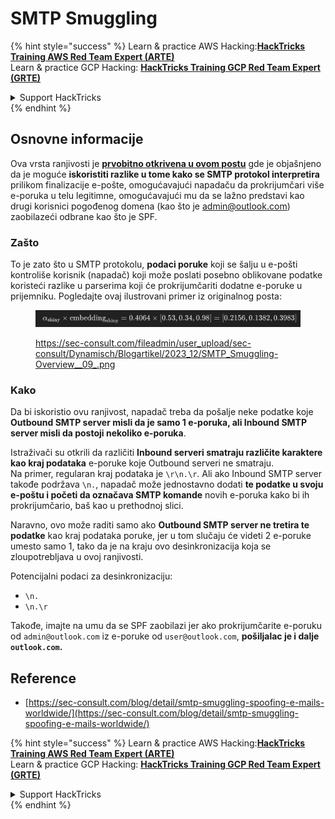 # SMTP Smuggling

{% hint style="success" %}
Learn & practice AWS Hacking:<img src="../../.gitbook/assets/arte.png" alt="" data-size="line">[**HackTricks Training AWS Red Team Expert (ARTE)**](https://training.hacktricks.xyz/courses/arte)<img src="../../.gitbook/assets/arte.png" alt="" data-size="line">\
Learn & practice GCP Hacking: <img src="../../.gitbook/assets/grte.png" alt="" data-size="line">[**HackTricks Training GCP Red Team Expert (GRTE)**<img src="../../.gitbook/assets/grte.png" alt="" data-size="line">](https://training.hacktricks.xyz/courses/grte)

<details>

<summary>Support HackTricks</summary>

* Check the [**subscription plans**](https://github.com/sponsors/carlospolop)!
* **Join the** 💬 [**Discord group**](https://discord.gg/hRep4RUj7f) or the [**telegram group**](https://t.me/peass) or **follow** us on **Twitter** 🐦 [**@hacktricks\_live**](https://twitter.com/hacktricks\_live)**.**
* **Share hacking tricks by submitting PRs to the** [**HackTricks**](https://github.com/carlospolop/hacktricks) and [**HackTricks Cloud**](https://github.com/carlospolop/hacktricks-cloud) github repos.

</details>
{% endhint %}

## Osnovne informacije

Ova vrsta ranjivosti je [**prvobitno otkrivena u ovom postu**](https://sec-consult.com/blog/detail/smtp-smuggling-spoofing-e-mails-worldwide/) gde je objašnjeno da je moguće **iskoristiti razlike u tome kako se SMTP protokol interpretira** prilikom finalizacije e-pošte, omogućavajući napadaču da prokrijumčari više e-poruka u telu legitimne, omogućavajući mu da se lažno predstavi kao drugi korisnici pogođenog domena (kao što je admin@outlook.com) zaobilazeći odbrane kao što je SPF.

### Zašto

To je zato što u SMTP protokolu, **podaci poruke** koji se šalju u e-pošti kontroliše korisnik (napadač) koji može poslati posebno oblikovane podatke koristeći razlike u parserima koji će prokrijumčariti dodatne e-poruke u prijemniku. Pogledajte ovaj ilustrovani primer iz originalnog posta:

<figure><img src="../../.gitbook/assets/image (8) (1).png" alt=""><figcaption><p><a href="https://sec-consult.com/fileadmin/user_upload/sec-consult/Dynamisch/Blogartikel/2023_12/SMTP_Smuggling-Overview__09_.png">https://sec-consult.com/fileadmin/user_upload/sec-consult/Dynamisch/Blogartikel/2023_12/SMTP_Smuggling-Overview__09_.png</a></p></figcaption></figure>

### Kako

Da bi iskoristio ovu ranjivost, napadač treba da pošalje neke podatke koje **Outbound SMTP server misli da je samo 1 e-poruka, ali Inbound SMTP server misli da postoji nekoliko e-poruka**.

Istraživači su otkrili da različiti **Inbound serveri smatraju različite karaktere kao kraj podataka** e-poruke koje Outbound serveri ne smatraju.\
Na primer, regularan kraj podataka je `\r\n.\r`. Ali ako Inbound SMTP server takođe podržava `\n.`, napadač može jednostavno dodati **te podatke u svoju e-poštu i početi da označava SMTP komande** novih e-poruka kako bi ih prokrijumčario, baš kao u prethodnoj slici.

Naravno, ovo može raditi samo ako **Outbound SMTP server ne tretira te podatke** kao kraj podataka poruke, jer u tom slučaju će videti 2 e-poruke umesto samo 1, tako da je na kraju ovo desinkronizacija koja se zloupotrebljava u ovoj ranjivosti.

Potencijalni podaci za desinkronizaciju:

* `\n.`
* `\n.\r`

Takođe, imajte na umu da se SPF zaobilazi jer ako prokrijumčarite e-poruku od `admin@outlook.com` iz e-poruke od `user@outlook.com`, **pošiljalac je i dalje `outlook.com`.**

## **Reference**

* [https://sec-consult.com/blog/detail/smtp-smuggling-spoofing-e-mails-worldwide/](https://sec-consult.com/blog/detail/smtp-smuggling-spoofing-e-mails-worldwide/)

{% hint style="success" %}
Learn & practice AWS Hacking:<img src="../../.gitbook/assets/arte.png" alt="" data-size="line">[**HackTricks Training AWS Red Team Expert (ARTE)**](https://training.hacktricks.xyz/courses/arte)<img src="../../.gitbook/assets/arte.png" alt="" data-size="line">\
Learn & practice GCP Hacking: <img src="../../.gitbook/assets/grte.png" alt="" data-size="line">[**HackTricks Training GCP Red Team Expert (GRTE)**<img src="../../.gitbook/assets/grte.png" alt="" data-size="line">](https://training.hacktricks.xyz/courses/grte)

<details>

<summary>Support HackTricks</summary>

* Check the [**subscription plans**](https://github.com/sponsors/carlospolop)!
* **Join the** 💬 [**Discord group**](https://discord.gg/hRep4RUj7f) or the [**telegram group**](https://t.me/peass) or **follow** us on **Twitter** 🐦 [**@hacktricks\_live**](https://twitter.com/hacktricks\_live)**.**
* **Share hacking tricks by submitting PRs to the** [**HackTricks**](https://github.com/carlospolop/hacktricks) and [**HackTricks Cloud**](https://github.com/carlospolop/hacktricks-cloud) github repos.

</details>
{% endhint %}
